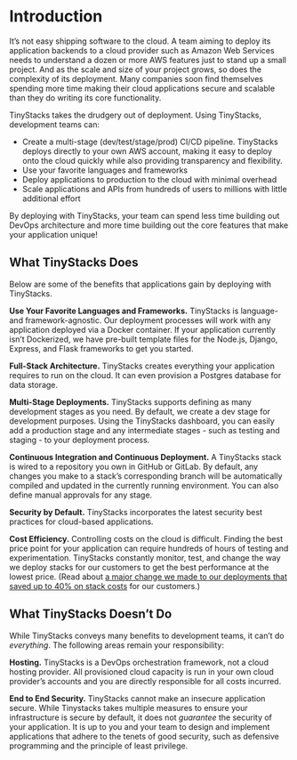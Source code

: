 # Introduction

It’s not easy shipping software to the cloud. A team aiming to deploy its application backends to a cloud provider such as Amazon Web Services needs to understand a dozen or more AWS features just to stand up a small project. And as the scale and size of your project grows, so does the complexity of its deployment. Many companies soon find themselves spending more time making their cloud applications secure and scalable than they do writing its core functionality. 

TinyStacks takes the drudgery out of deployment. Using TinyStacks, development teams can: 

* Create a multi-stage (dev/test/stage/prod) CI/CD pipeline. TinyStacks deploys directly to your own AWS account, making it easy to deploy onto the cloud quickly while also providing transparency and flexibility. 
* Use your favorite languages and frameworks 
* Deploy applications to production to the cloud with minimal overhead
* Scale applications and APIs from hundreds of users to millions with little additional effort

By deploying with TinyStacks, your team can spend less time building out DevOps architecture and more time building out the core features that make your application unique! 

## What TinyStacks Does

Below are some of the benefits that applications gain by deploying with TinyStacks. 

**Use Your Favorite Languages and Frameworks.** TinyStacks is language- and framework-agnostic. Our deployment processes will work with any application deployed via a Docker container. If your application currently isn’t Dockerized, we have pre-built template files for the Node.js, Django, Express, and Flask frameworks to get you started. 

**Full-Stack Architecture.** TinyStacks creates everything your application requires to run on the cloud. It can even provision a Postgres database for data storage. 

**Multi-Stage Deployments.** TinyStacks supports defining as many development stages as you need. By default, we create a dev stage for development purposes. Using the TinyStacks dashboard, you can easily add a production stage and any intermediate stages - such as testing and staging - to your deployment process. 

**Continuous Integration and Continuous Deployment.** A TinyStacks stack is wired to a repository you own in GitHub or GitLab. By default, any changes you make to a stack’s corresponding branch will be automatically compiled and updated in the currently running environment. You can also define manual approvals for any stage. 

**Security by Default.** TinyStacks incorporates the latest security best practices for cloud-based applications.

**Cost Efficiency.** Controlling costs on the cloud is difficult. Finding the best price point for your application can require hundreds of hours of testing and experimentation. TinyStacks constantly monitor, test, and change the way we deploy stacks for our customers to get the best performance at the lowest price. (Read about [a major change we made to our deployments that saved up to 40% on stack costs](https://blog.tinystacks.com/ecs-serverless-or-not-fargate-vs-ec2-clusters) for our customers.) 

## What TinyStacks Doesn’t Do 

While TinyStacks conveys many benefits to development teams, it can’t do *everything*. The following areas remain your responsibility: 

**Hosting.** TinyStacks is a DevOps orchestration framework, not a cloud hosting provider. All provisioned cloud capacity is run in your own cloud provider’s accounts and you are directly responsible for all costs incurred. 

**End to End Security.** TinyStacks cannot make an insecure application secure. While Tinystacks takes multiple measures to ensure your infrastructure is secure by default, it does not *guarantee* the security of your application. It is up to you and your team to design and implement applications that adhere to the tenets of good security, such as defensive programming and the principle of least privilege. 
